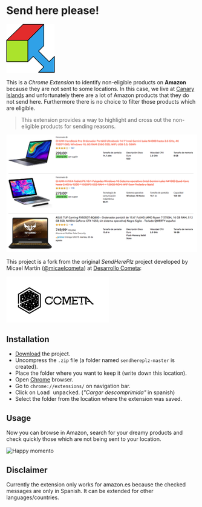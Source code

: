 # Send here please!

![Logo SendHerePlz](img/sendhereplz-logo.png)

This is a _Chrome Extension_ to identify non-eligible products on **Amazon** because they are not sent to some locations. In this case, we live at [Canary Islands](https://en.wikipedia.org/wiki/Canary_Islands) and unfortunately there are a lot of Amazon products that they do not send here. Furthermore there is no choice to filter those products which are eligible.

> This extension provides a way to highlight and cross out the non-eligible products for sending reasons.

![Screen capture of the extension in use](img/screen-capture.png)

This project is a fork from the original _SendHerePlz_ project developed by Micael Martín ([@micaelcometa](https://github.com/micaelcometa)) at [Desarrollo Cometa](https://desarrollocometa.com):

![Desarrollo Cometa](img/cometa-logo.png)

## Installation

- [Download](https://github.com/sdelquin/sendhereplz/archive/master.zip) the project.
- Uncompress the `.zip` file (a folder named `sendhereplz-master` is created).
- Place the folder where you want to keep it (write down this location).
- Open [Chrome](https://www.google.com/intl/es_es/chrome/) browser.
- Go to `chrome://extensions/` on navigation bar.
- Click on <kbd>Load unpacked</kbd>. (_"Cargar descomprimida"_ in spanish)
- Select the folder from the location where the extension was saved.

## Usage

Now you can browse in Amazon, search for your dreamy products and check quickly those which are not being sent to your location.

![Happy momento](https://media.giphy.com/media/WsKVAem02Efuw/giphy.gif)

## Disclaimer

Currently the extension only works for amazon.es because the checked messages are only in Spanish. It can be extended for other languages/countries.
